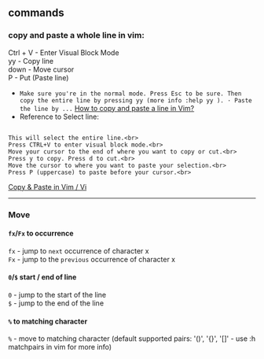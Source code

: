 ## commands<br>
### copy and paste a whole line in vim:<br>
Ctrl + V - Enter Visual Block Mode<br>
yy       - Copy line<br>
down     - Move cursor<br>
P        - Put (Paste line)


- `Make sure you're in the normal mode. Press Esc to be sure. Then copy the entire line by pressing yy (more info :help yy ). · Paste the line by ...` [How to copy and paste a line in Vim?](https://www.vimfromscratch.com/articles/how-to-copy-and-paste-a-line-in-vim)<br>
- Reference to Select line:

```

This will select the entire line.<br>
Press CTRL+V to enter visual block mode.<br>
Move your cursor to the end of where you want to copy or cut.<br>
Press y to copy. Press d to cut.<br>
Move the cursor to where you want to paste your selection.<br>
Press P (uppercase) to paste before your cursor.<br>

```

[Copy & Paste in Vim / Vi](https://www.warp.dev/terminus/vim-copy-paste)

-------------------------------------------

### Move<br>
#### `fx`/`Fx` to occurrence<br>
`fx` - jump to `next` occurrence of character x<br>
`Fx` - jump to the `previous` occurrence of character x

#### `0`/`$` start / end of line<br>
`0` - jump to the start of the line<br>
`$` - jump to the end of the line

#### `%` to matching character<br>
`%` - move to matching character (default supported pairs: '()', '{}', '[]' - use :h matchpairs in vim for more info)

